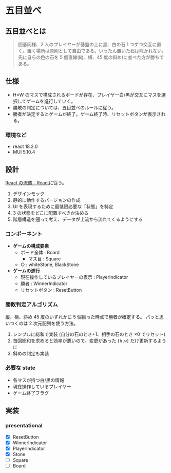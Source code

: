 # 五目並べ

## 五目並べとは

> 囲碁同様、2 人のプレイヤーが碁盤の上に黒、白の石 1 つずつ交互に置く。置く場所は原則として自由である。いったん置いた石は除かれない。先に自らの色の石を 5 個直線(縦、横、45 度の斜め)に並べた方が勝ちである。

## 仕様

- H×W のマスで構成されるボードが存在、プレイヤー白/黒が交互にマスを選択してゲームを進行していく。
- 勝敗の判定については、五目並べのルールに従う。
- 勝者が決定するとゲームが終了。ゲーム終了時、リセットボタンが表示される。

### 環境など

- react 18.2.0
- MUI 5.10.4

## 設計

[React の流儀 - React](https://ja.reactjs.org/docs/thinking-in-react.html)に従う。

1. デザインモック
2. 静的に動作するバージョンの作成
3. UI を表現するために最低限必要な「状態」を特定
4. 3 の状態をどこに配置すべきか決める
5. 階層構造を遡って考え、データが上流から流れてくるようにする

### コンポーネント

- **ゲームの構成要素**
  - ボード全体 : Board
    - マス目 : Square
  - ○ : whiteStone, BlackStone
- **ゲームの進行**
  - 現在操作しているプレイヤーの表示 : PlayerIndicator
  - 勝者 : WinnerIndicator
  - リセットボタン : ResetButton

### 勝敗判定アルゴリズム

縦、横、斜め 45 度のいずれかに 5 個揃った時点で勝者が確定する。
パッと思いつくのは 2 次元配列を使う方法。

1. シンプルに総和で実装 (自分の石のとき+1、相手の石のとき ×0 でリセット)
2. 毎回総和を求めると効率が悪いので、変更があった `[h,w]` だけ更新するように
3. 斜めの判定も実装

### 必要な state

- 各マスが持つ白/黒の情報
- 現在操作しているプレイヤー
- ゲーム終了フラグ

## 実装

### presentational

- [x] ResetButton
- [x] WinnerIndicator
- [x] PlayerIndicator
- [x] Stone
- [ ] Square
- [ ] Board
